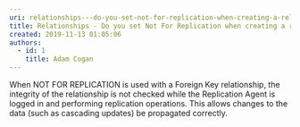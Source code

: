 ```yaml
---
uri: relationships---do-you-set-not-for-replication-when-creating-a-relationship
title: Relationships - Do you set Not For Replication when creating a relationship?
created: 2019-11-13 01:05:06
authors:
  - id: 1
    title: Adam Cogan
---
```





<span class='intro'> When NOT FOR REPLICATION is used with a Foreign Key relationship, the integrity of the relationship is not checked while the Replication Agent is logged in and performing replication operations. This allows changes to the data (such as cascading updates) be propagated correctly.<br> </span>




